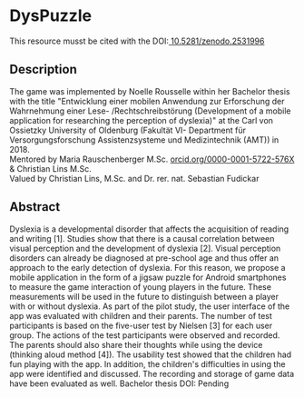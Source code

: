 # DysPuzzle  
This resource musst be cited with the DOI:[ 10.5281/zenodo.2531996](http://www.10.5281/zenodo.2531996)

## Description
The game was implemented by Noelle Rousselle within her Bachelor thesis with the title "Entwicklung einer mobilen Anwendung zur Erforschung der Wahrnehmung einer Lese- /Rechtschreibstörung (Development of a mobile application for researching the perception of dyslexia)" at the Carl von Ossietzky University of Oldenburg (Fakultät VI- Department für Versorgungsforschung Assistenzsysteme und Medizintechnik (AMT)) in 2018.  
Mentored by Maria Rauschenberger  M.Sc. [ orcid.org/0000-0001-5722-576X](orcid.org/0000-0001-5722-576X)
 & Christian Lins M.Sc.  
Valued by Christian Lins, M.Sc. and Dr. rer. nat. Sebastian Fudickar

## Abstract
Dyslexia is a developmental disorder that affects the acquisition of reading and writing [1]. Studies show that there is a causal correlation between visual perception and the development of dyslexia [2]. Visual perception disorders can already be diagnosed at pre-school age and thus offer an approach to the early detection of dyslexia. For this reason, we propose a mobile application in the form of a jigsaw puzzle for Android smartphones to measure the game interaction of young players in the future. These measurements will be used in the future to distinguish between a player with or without dyslexia. As part of the pilot study, the user interface of the app was evaluated with children and their parents. The number of test participants is based on the five-user test by Nielsen [3] for each user group. The actions of the test participants were observed and recorded. The parents should also share their thoughts while using the device (thinking aloud method [4]). The usability test showed that the children had fun playing with the app. In addition, the children's difficulties in using the app were identified and discussed. The recording and storage of game data have been evaluated as well.
Bachelor thesis DOI: Pending
